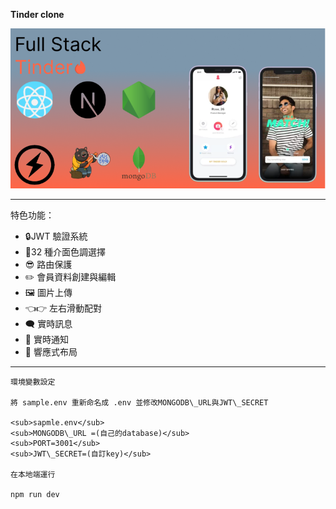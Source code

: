 ﻿**Tinder clone**

![](Aspose.Words.7eb01eaa-20d2-43c9-b81a-a0cc112cc4a1.001.png)

---

特色功能：

- 🔒JWT 驗證系統
- 🎨32 種介面色調選擇
- 😎 路由保護
- ✏️ 會員資料創建與編輯
- 🖼️ 圖片上傳
- 👈👉 左右滑動配對
- 🗨️ 實時訊息
- 🔔 實時通知
- 📱 響應式布局

---

```
環境變數設定

將 sample.env 重新命名成 .env 並修改MONGODB\_URL與JWT\_SECRET  

<sub>sapmle.env</sub>  
<sub>MONGODB\_URL =(自己的database)</sub>
<sub>PORT=3001</sub>
<sub>JWT\_SECRET=(自訂key)</sub>

在本地端運行 

npm run dev
```
